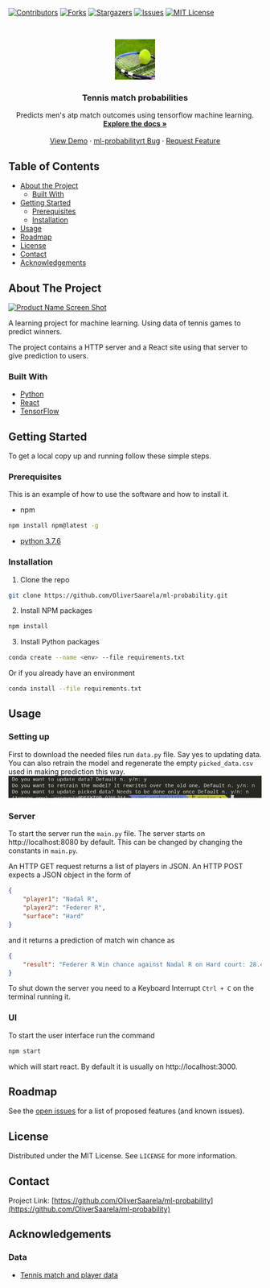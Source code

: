 
<!-- PROJECT SHIELDS -->
<!--
*** I'm using markdown "reference style" links for readability.
*** Reference links are enclosed in brackets [ ] instead of parentheses ( ).
*** See the bottom of this document for the declaration of the reference variables
*** for contributors-url, forks-url, etc. This is an optional, concise syntax you may use.
*** https://www.markdownguide.org/basic-syntax/#reference-style-links
-->
[![Contributors][contributors-shield]][contributors-url]
[![Forks][forks-shield]][forks-url]
[![Stargazers][stars-shield]][stars-url]
[![Issues][issues-shield]][issues-url]
[![MIT License][license-shield]][license-url]




<!-- PROJECT LOGO -->
<br />
<p align="center">
  <a href="https://github.com/OliverSaarela/ml-probability">
    <img src="img/logo.png" alt="Logo" width="80" height="80">
  </a>

  <h3 align="center">Tennis match probabilities</h3>

  <p align="center">
    Predicts men's atp match outcomes using tensorflow machine learning.
    <br />
    <a href="https://github.com/OliverSaarela/ml-probability"><strong>Explore the docs »</strong></a>
    <br />
    <br />
    <a href="https://github.com/OliverSaarela/ml-probability">View Demo</a>
    ·
    <a href="https://github.com/OliverSaarela/ml-probability/issues">ml-probabilityrt Bug</a>
    ·
    <a href="https://github.com/OliverSaarela/ml-probability/issues">Request Feature</a>
  </p>
</p>



<!-- TABLE OF CONTENTS -->
## Table of Contents

* [About the Project](#about-the-project)
  * [Built With](#built-with)
* [Getting Started](#getting-started)
  * [Prerequisites](#prerequisites)
  * [Installation](#installation)
* [Usage](#usage)
* [Roadmap](#roadmap)
* [License](#license)
* [Contact](#contact)
* [Acknowledgements](#acknowledgements)



<!-- ABOUT THE PROJECT -->
## About The Project

[![Product Name Screen Shot][product-screenshot]](https://example.com)

A learning project for machine learning.
Using data of tennis games to predict winners.

The project contains a HTTP server and a React site using that server to give prediction to users.

### Built With

* [Python](https://www.python.org/)
* [React](https://reactjs.org/)
* [TensorFlow](https://www.tensorflow.org/)



<!-- GETTING STARTED -->
## Getting Started

To get a local copy up and running follow these simple steps.

### Prerequisites

This is an example of how to use the software and how to install it.
* npm
```sh
npm install npm@latest -g
```
* [python 3.7.6](https://www.python.org/)

### Installation
 
1. Clone the repo
```sh
git clone https://github.com/OliverSaarela/ml-probability.git
```

2. Install NPM packages
```sh
npm install
```

3. Install Python packages
```sh
conda create --name <env> --file requirements.txt
```
Or if you already have an environment
```sh
conda install --file requirements.txt
```

<!-- USAGE EXAMPLES -->
## Usage
### Setting up
First to download the needed files run `data.py` file. Say yes to updating data. You can also retrain the model and regenerate the empty `picked_data.csv` used in making prediction this way.
![data_console](img/data_console.JPG)
### Server
To start the server run the `main.py` file.
The server starts on http://localhost:8080 by default. This can be changed by changing the constants in `main.py`.

An HTTP GET request returns a list of players in JSON.
An HTTP POST expects a JSON object in the form of
```json
{
	"player1": "Nadal R",
	"player2": "Federer R",
	"surface": "Hard"
}
```
and it returns a prediction of match win chance as
```json
{
    "result": "Federer R Win chance against Nadal R on Hard court: 28.42%"
}
```

To shut down the server you need to a Keyboard Interrupt `Ctrl + C` on the terminal running it.
### UI
To start the user interface run the command
```sh
npm start
```
which will start react. By default it is usually on http://localhost:3000.

<!-- ROADMAP -->
## Roadmap

See the [open issues](https://github.com/OliverSaarela/ml-probability/issues) for a list of proposed features (and known issues).



<!-- LICENSE -->
## License

Distributed under the MIT License. See `LICENSE` for more information.


<!-- CONTACT -->
## Contact

Project Link: [https://github.com/OliverSaarela/ml-probability](https://github.com/OliverSaarela/ml-probability)



<!-- ACKNOWLEDGEMENTS -->
## Acknowledgements

### Data
* [Tennis match and player data](https://data.world/tylerudite/atp-match-data)


<!-- MARKDOWN LINKS & IMAGES -->
<!-- https://www.markdownguide.org/basic-syntax/#reference-style-links -->
[contributors-shield]: https://img.shields.io/github/contributors/OliverSaarela/ml-probability.svg?style=flat-square
[contributors-url]: https://github.com/OliverSaarela/ml-probability/graphs/contributors
[forks-shield]: https://img.shields.io/github/forks/OliverSaarela/ml-probability.svg?style=flat-square
[forks-url]: https://github.com/OliverSaarela/ml-probability/network/members
[stars-shield]: https://img.shields.io/github/stars/OliverSaarela/ml-probability.svg?style=flat-square
[stars-url]: https://github.com/OliverSaarela/ml-probability/stargazers
[issues-shield]: https://img.shields.io/github/issues/OliverSaarela/ml-probability.svg?style=flat-square
[issues-url]: https://github.com/OliverSaarela/ml-probability/issues
[license-shield]: https://img.shields.io/github/license/OliverSaarela/ml-probability.svg?style=flat-square
[license-url]: https://github.com/OliverSaarela/ml-probability/blob/master/LICENSE
[product-screenshot]: images/screenshot.png
